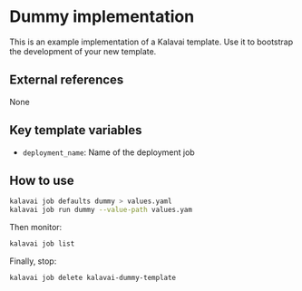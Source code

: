 # Dummy implementation 

This is an example implementation of a Kalavai template. Use it to bootstrap the development of your new template.

## External references

None

## Key template variables

- `deployment_name`: Name of the deployment job

## How to use

```bash
kalavai job defaults dummy > values.yaml
kalavai job run dummy --value-path values.yam
```

Then monitor:
```bash
kalavai job list
```

Finally, stop:
```bash
kalavai job delete kalavai-dummy-template
```
